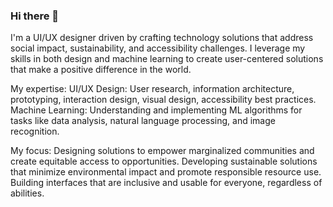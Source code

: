 ### Hi there 👋

I'm a UI/UX designer driven by crafting technology solutions that address social impact, sustainability, and accessibility challenges. I leverage my skills in both design and machine learning to create user-centered solutions that make a positive difference in the world.

My expertise:
UI/UX Design: User research, information architecture, prototyping, interaction design, visual design, accessibility best practices.
Machine Learning: Understanding and implementing ML algorithms for tasks like data analysis, natural language processing, and image recognition.

My focus:
Designing solutions to empower marginalized communities and create equitable access to opportunities.
Developing sustainable solutions that minimize environmental impact and promote responsible resource use.
Building interfaces that are inclusive and usable for everyone, regardless of abilities.
